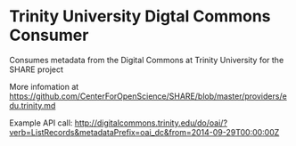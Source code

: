 Trinity University Digtal Commons Consumer
================
Consumes metadata from the Digital Commons at Trinity University for the SHARE project

More infomation at https://github.com/CenterForOpenScience/SHARE/blob/master/providers/edu.trinity.md

Example API call: http://digitalcommons.trinity.edu/do/oai/?verb=ListRecords&metadataPrefix=oai_dc&from=2014-09-29T00:00:00Z
